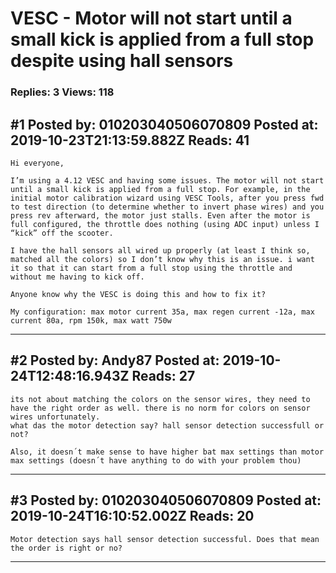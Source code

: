 # VESC - Motor will not start until a small kick is applied from a full stop despite using hall sensors

### Replies: 3 Views: 118

## \#1 Posted by: 010203040506070809 Posted at: 2019-10-23T21:13:59.882Z Reads: 41

```
Hi everyone,

I’m using a 4.12 VESC and having some issues. The motor will not start until a small kick is applied from a full stop. For example, in the initial motor calibration wizard using VESC Tools, after you press fwd to test direction (to determine whether to invert phase wires) and you press rev afterward, the motor just stalls. Even after the motor is full configured, the throttle does nothing (using ADC input) unless I “kick” off the scooter.

I have the hall sensors all wired up properly (at least I think so, matched all the colors) so I don’t know why this is an issue. i want it so that it can start from a full stop using the throttle and without me having to kick off.

Anyone know why the VESC is doing this and how to fix it?

My configuration: max motor current 35a, max regen current -12a, max current 80a, rpm 150k, max watt 750w
```

---
## \#2 Posted by: Andy87 Posted at: 2019-10-24T12:48:16.943Z Reads: 27

```
its not about matching the colors on the sensor wires, they need to have the right order as well. there is no norm for colors on sensor wires unfortunately. 
what das the motor detection say? hall sensor detection successfull or not?

Also, it doesn´t make sense to have higher bat max settings than motor max settings (doesn´t have anything to do with your problem thou)
```

---
## \#3 Posted by: 010203040506070809 Posted at: 2019-10-24T16:10:52.002Z Reads: 20

```
Motor detection says hall sensor detection successful. Does that mean the order is right or no?
```

---
